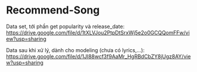 # Recommend-Song
Data set, tới phần get popularity và release_date: https://drive.google.com/file/d/1tXLVJou2PtpDtSrxWj5e2o0GCQQomFFw/view?usp=sharing


Data sau khi xử lý, dành cho modeling (chưa có lyrics,...):
https://drive.google.com/file/d/1JI88wcf3f9AaMr_HgRBdCbZY8jUgz8AY/view?usp=sharing
